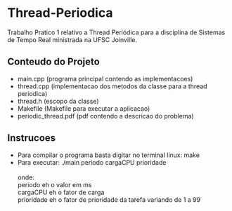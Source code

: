 # Thread-Periodica
Trabalho Pratico 1 relativo a Thread Periódica para a disciplina de Sistemas de Tempo Real ministrada na UFSC Joinville.

## Conteudo do Projeto
- main.cpp (programa principal contendo as implementacoes)
- thread.cpp (implementacao dos metodos da classe para a thread periodica)
- thread.h (escopo da classe)
- Makefile (Makefile para executar a aplicacao)
- periodic_thread.pdf (pdf contendo a descricao do problema)

## Instrucoes
- Para compilar o programa basta digitar no terminal linux: make
- Para executar: ./main periodo cargaCPU prioridade <br><br>
onde:<br>
    periodo eh o valor em ms<br>
    cargaCPU eh o fator de carga<br>
    prioridade eh o fator de prioridade da tarefa variando de 1 a 99<br>
